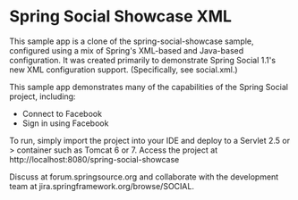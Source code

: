 Spring Social Showcase XML
==========================
This sample app is a clone of the spring-social-showcase sample, configured using a mix of Spring's
XML-based and Java-based configuration. It was created primarily to demonstrate Spring Social 1.1's
new XML configuration support. (Specifically, see social.xml.)

This sample app demonstrates many of the capabilities of the Spring Social project, including:
* Connect to Facebook
* Sign in using Facebook

To run, simply import the project into your IDE and deploy to a Servlet 2.5 or > container such as Tomcat 6 or 7.
Access the project at http://localhost:8080/spring-social-showcase

Discuss at forum.springsource.org and collaborate with the development team at jira.springframework.org/browse/SOCIAL.
